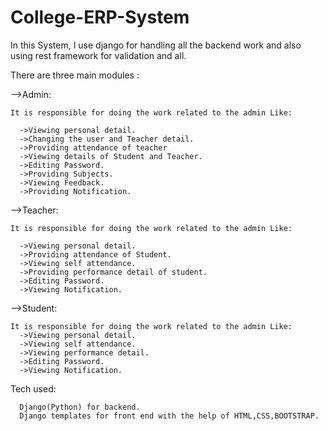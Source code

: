 # College-ERP-System
In this System, I use django for handling all the backend work and also using rest framework for validation and all.

There are three main modules :

-->Admin:

    It is responsible for doing the work related to the admin Like:

      ->Viewing personal detail.
      ->Changing the user and Teacher detail.
      ->Providing attendance of teacher
      ->Viewing details of Student and Teacher.
      ->Editing Password.
      ->Providing Subjects.
      ->Viewing Feedback.
      ->Providing Notification.
      
  -->Teacher:
   
    It is responsible for doing the work related to the admin Like:
       
      ->Viewing personal detail.
      ->Providing attendance of Student.
      ->Viewing self attendance.
      ->Providing performance detail of student.
      ->Editing Password.
      ->Viewing Notification.
      
        
  -->Student:
   
    It is responsible for doing the work related to the admin Like:
      ->Viewing personal detail.
      ->Viewing self attendance.
      ->Viewing performance detail.
      ->Editing Password.
      ->Viewing Notification.
      
      
  Tech used:
      
      Django(Python) for backend.
      Django templates for front end with the help of HTML,CSS,BOOTSTRAP.
        
